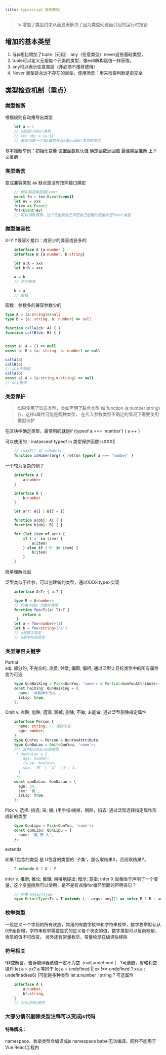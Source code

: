 ```yaml
---
title: typesrcipt 简明教程
---
```


> ts 增加了类型约束从而显著解决了因为类型问题而引起的运行时报错

## 增加的基本类型

1.  与js相比增加了tuple（元祖） any（任意类型）never这些基础类型，
2.  tuple可以定义元祖每个元素的类型，像es6解构赋值一样获取。
3.  any可以表示任意类型（非必须不推荐使用）
4.  Never 类型是永远不存在的类型，使用场景：用来检查判断是否完全

## 类型检查机制（重点）

### 类型推断

根据规则自动推导出类型
```typescript
    let a = 1
    // a就是number类型
    // let obj = {a:1}
    // 就会创建一个有a属性并且a是number类型的类型
```
基本推断举例：初始化变量 设置函数默认值 确定函数返回值
最佳类型推断
上下文推断

### 类型断言

变成兼容类型 as 缺点是没有按照接口确定
```typescript
    // 例如期望类型是Event 
    const fn = (ev:Event)=>null
    let ev = xxx
    fn(ev as Event)
    fn(<Event>ev)
    // 可以消除报错，这个完全要自己清楚自己创建的变量就是Event类型
```
### 类型兼容性

X=Y Y兼容X
接口：成员少的兼容成员多的
```typescript
    interface A {a:number }
    interface B {a:number, b:string}

    let a:A = xxx
    let b:B = xxx

    a = b
    // 不会报错

    b = a
    // 报错
```
函数：参数多的兼容参数少的

```typescript
type A = (a:string)=>null
type B = (a: string, b: number) => null

function callA(cb: A) { }
function callB(cb: B) { }


const a: A = () => null
const b: B = (a: string, b: number) => null

callA(a)
callB(a)
// 以上不报错
callA(b)
const a1:A = (a:string,v:string) => null
// 以上报错

```

### 类型保护

> 如果使用了动态类型，类如声明了联合类型 如 function (a\:number|string){}，这样a属性可能是两种类型，
> 在传入参数类型不确定的情况下需要使用类型保护

在区块中确定类型，最常用的就是if (typeof a === 'number') { a ++ }

可以使用的：instanceof typeof in 类型保护函数 isXXX()
```typescript
    // isXXX() 如 isNuber()
    function isNuber(arg) { retrun typeof a === 'number' }
```
一个较为复杂的例子
```typescript
    interface A { 
        a:number
    }

    interface B { 
        b:number
    }

    let arr: A[] | B[] = []

    function a(obj: A) { }
    function b(obj: B) { }

    for (let item of arr) { 
        if ('a' in item) {
            a(item)
        } else if ('b' in item) {
            b(item)
        }
    }
```
简单理解泛型

泛型类似于传参，可以创建新的类型，通过XXX&lt;type&gt;实现
```typescript
    interface A<T> { a:T }

    type B = A<number>
    // 约束字段a 为数字类型
    function foo<T>(a: T):T { 
        return a
     }
    let a = foo<number>(1)
    let b = foo<string>('a')
    // a是数字类型
    // b是字符串类型
```
### 类型兼容关键字

Partial\
adj.	部分的; 不完全的; 热爱; 钟爱; 偏颇; 偏袒;
通过泛型让目标类型中的所有属性变为可选
```typescript
    type QunHaiXing = Pick<QunYou, 'name'> & Partial<QunYouAttribute>;
    const haiXing: QunHaiXing = {
      name: '自称绅士的人',
      isLsp: true,
    };
```
Omit
v.	省略; 忽略; 遗漏; 漏掉; 删除; 不做; 未能做;
通过泛型删除指定属性
```typescript
    interface Person {
      name: string; // 保持不变
      age: number;
    }
    type QunYou = Person & QunYouAttribute;
    type QunDaLao = Omit<QunYou, 'name'>;
    /** 此时QunDaLao的类型
     * QunDaLao = {
        age: number;
        isLsp: boolean;
        sex: '男' | '女' | 0 | 1;
      }
     */
    const qunDaLao: QunDaLao = {
      age: 24,
      sex: '男',
      isLsp: true,
    };
```
Pick
v.	选择; 挑选; 采; 摘; (用手指)摘掉，剔除，掐去;
通过泛型选择指定属性形成新的类型
```typescript
    type QunLipu = Pick<QunYou, 'name'>;
    const qunLipu: QunLipu = {
      name: '离 谱 人',
    };
```
extends

如果T包含的类型 是 U包含的类型的 '子集'，那么取结果X，否则取结果Y。
```typescript
    T extends U ? X : Y
```
infer
v.	推断; 推论; 推理; 间接地提出; 暗示; 意指;
infer X 就相当于声明了一个变量，这个变量随后可以使用，是不是有点像for循环里面的声明语句？
```typescript
    // 内置 ReturnType
    type ReturnType<T> = T extends (...args: any[]) => infer R ? R : any;
```
### 枚举类型

一般定义一个字段的所有状态，常用的有数字枚举和字符串枚举，数字枚举默认从0开始自增，字符串枚举需要显式的定义每个状态的值，数字类型可以反向映射，枚举的值不可改变。
另外还有常量枚举，常量枚举在编译后移除

### 符号相关

!非空断言，告诉编译器该值一定不为空（null,undefined ）
?可选链，省略判空操作 let a = xx?.a 等同于 let a = undefined || xx !== undefined ? xx.a : undefined(es6)
|可能是多种类型  let a\:number | string
? 可选属性
```typescript
    interface A {
        a:number,
        b?:string,
    }
    // 可以没有b属性
```
### 大部分情况删除类型注释可以变成js代码

#### 特殊情况：

namespace、枚举类型会编译成js
namespace babel无法编译，同样不能用于Vue React工程内

